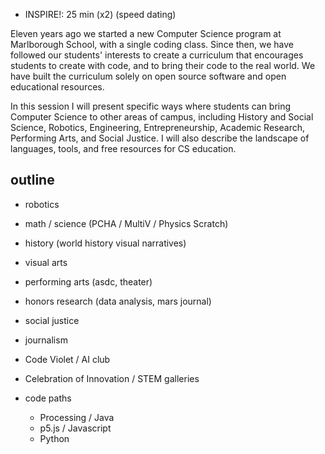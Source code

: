 
- INSPIRE!: 25 min (x2) (speed dating)

Eleven years ago we started a new Computer Science program at Marlborough
School, with a single coding class.  Since then, we have followed our students'
interests to create a curriculum that encourages students to create with code,
and to bring their code to the real world.  We have built the curriculum solely
on open source software and open educational resources.

In this session I will present specific ways where students can bring Computer
Science to other areas of campus, including History and Social Science,
Robotics, Engineering, Entrepreneurship, Academic Research, Performing Arts,
and Social Justice.  I will also describe the landscape of languages, tools,
and free resources for CS education.  


## outline

- robotics
- math / science (PCHA / MultiV / Physics Scratch)
- history (world history visual narratives)
- visual arts
- performing arts (asdc, theater)
- honors research (data analysis, mars journal)
- social justice
- journalism

- Code Violet / AI club
- Celebration of Innovation / STEM galleries


- code paths
    - Processing / Java
    - p5.js / Javascript
    - Python



